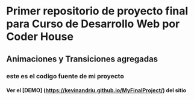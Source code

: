 # Primer repositorio de proyecto final para Curso de Desarrollo Web por Coder House

## Animaciones y Transiciones agregadas

### este es el codigo fuente de mi proyecto

#### Ver el [DEMO] (https://kevinandriu.github.io/MyFinalProject/) del sitio